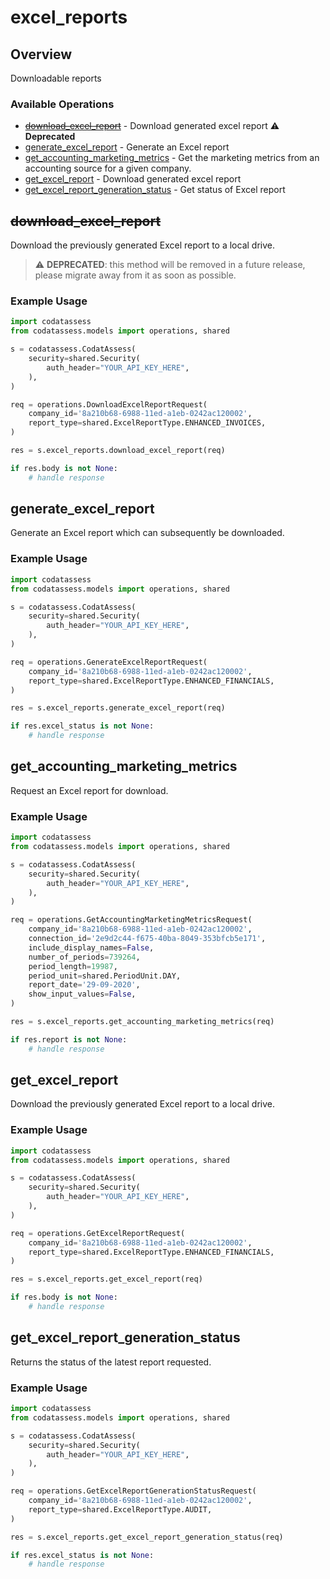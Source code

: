 # excel_reports

## Overview

Downloadable reports

### Available Operations

* [~~download_excel_report~~](#download_excel_report) - Download generated excel report :warning: **Deprecated**
* [generate_excel_report](#generate_excel_report) - Generate an Excel report
* [get_accounting_marketing_metrics](#get_accounting_marketing_metrics) - Get the marketing metrics from an accounting source for a given company.
* [get_excel_report](#get_excel_report) - Download generated excel report
* [get_excel_report_generation_status](#get_excel_report_generation_status) - Get status of Excel report

## ~~download_excel_report~~

Download the previously generated Excel report to a local drive.

> :warning: **DEPRECATED**: this method will be removed in a future release, please migrate away from it as soon as possible.

### Example Usage

```python
import codatassess
from codatassess.models import operations, shared

s = codatassess.CodatAssess(
    security=shared.Security(
        auth_header="YOUR_API_KEY_HERE",
    ),
)

req = operations.DownloadExcelReportRequest(
    company_id='8a210b68-6988-11ed-a1eb-0242ac120002',
    report_type=shared.ExcelReportType.ENHANCED_INVOICES,
)

res = s.excel_reports.download_excel_report(req)

if res.body is not None:
    # handle response
```

## generate_excel_report

Generate an Excel report which can subsequently be downloaded.

### Example Usage

```python
import codatassess
from codatassess.models import operations, shared

s = codatassess.CodatAssess(
    security=shared.Security(
        auth_header="YOUR_API_KEY_HERE",
    ),
)

req = operations.GenerateExcelReportRequest(
    company_id='8a210b68-6988-11ed-a1eb-0242ac120002',
    report_type=shared.ExcelReportType.ENHANCED_FINANCIALS,
)

res = s.excel_reports.generate_excel_report(req)

if res.excel_status is not None:
    # handle response
```

## get_accounting_marketing_metrics

Request an Excel report for download.

### Example Usage

```python
import codatassess
from codatassess.models import operations, shared

s = codatassess.CodatAssess(
    security=shared.Security(
        auth_header="YOUR_API_KEY_HERE",
    ),
)

req = operations.GetAccountingMarketingMetricsRequest(
    company_id='8a210b68-6988-11ed-a1eb-0242ac120002',
    connection_id='2e9d2c44-f675-40ba-8049-353bfcb5e171',
    include_display_names=False,
    number_of_periods=739264,
    period_length=19987,
    period_unit=shared.PeriodUnit.DAY,
    report_date='29-09-2020',
    show_input_values=False,
)

res = s.excel_reports.get_accounting_marketing_metrics(req)

if res.report is not None:
    # handle response
```

## get_excel_report

Download the previously generated Excel report to a local drive.

### Example Usage

```python
import codatassess
from codatassess.models import operations, shared

s = codatassess.CodatAssess(
    security=shared.Security(
        auth_header="YOUR_API_KEY_HERE",
    ),
)

req = operations.GetExcelReportRequest(
    company_id='8a210b68-6988-11ed-a1eb-0242ac120002',
    report_type=shared.ExcelReportType.ENHANCED_FINANCIALS,
)

res = s.excel_reports.get_excel_report(req)

if res.body is not None:
    # handle response
```

## get_excel_report_generation_status

Returns the status of the latest report requested.

### Example Usage

```python
import codatassess
from codatassess.models import operations, shared

s = codatassess.CodatAssess(
    security=shared.Security(
        auth_header="YOUR_API_KEY_HERE",
    ),
)

req = operations.GetExcelReportGenerationStatusRequest(
    company_id='8a210b68-6988-11ed-a1eb-0242ac120002',
    report_type=shared.ExcelReportType.AUDIT,
)

res = s.excel_reports.get_excel_report_generation_status(req)

if res.excel_status is not None:
    # handle response
```
